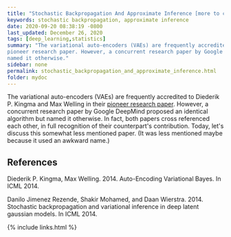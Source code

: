 ```yaml
--- 
title: "Stochastic Backpropagation And Approximate Inference [more to come]"
keywords: stochastic backpropagation, approximate inference
date: 2020-09-20 08:38:19 -0800
last_updated: December 26, 2020
tags: [deep_learning,statistics]
summary: "The variational auto-encoders (VAEs) are frequently accredited to Diederik P. Kingma and Max Welling in their
pioneer research paper. However, a concurrent research paper by Google DeepMind proposed an identical algorithm but
named it otherwise."
sidebar: none
permalink: stochastic_backpropagation_and_approximate_inference.html
folder: mydoc
---
```


The variational auto-encoders (VAEs) are frequently accredited to Diederik P. Kingma and Max Welling in their
[pioneer research paper](#references). However, a concurrent research paper by Google DeepMind proposed an identical
algorithm but named it otherwise. In fact, both papers cross referenced each other, in full recognition of their
counterpart's contribution. Today, let's discuss this somewhat less mentioned paper. (It was less mentioned maybe
because it used an awkward name.)

## References
Diederik P. Kingma, Max Welling. 2014. Auto-Encoding Variational Bayes. In ICML 2014.

Danilo Jimenez Rezende, Shakir Mohamed, and Daan Wierstra. 2014. Stochastic backpropagation and variational inference in
deep latent gaussian models. In ICML 2014.

{% include links.html %}
